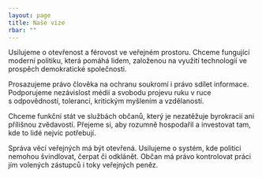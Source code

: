 ```yaml
---
layout: page
title: Naše vize
rbar: ""
---
```


Usilujeme o otevřenost a férovost ve veřejném prostoru. Chceme fungující moderní politiku, která pomáhá lidem, založenou na využití technologií ve prospěch demokratické společnosti.

Prosazujeme právo člověka na ochranu soukromí i právo sdílet informace. Podporujeme nezávislost médií a svobodu projevu ruku v ruce s&nbsp;odpovědností, tolerancí, kritickým myšlením a vzdělaností.

Chceme funkční stát ve službách občanů, který je nezatěžuje byrokracií ani přílišnou zvědavostí. Přejeme si, aby rozumně hospodařil a investovat tam, kde to lidé nejvíc potřebují.

Správa věcí veřejných má být otevřená. Usilujeme o systém, kde politici nemohou švindlovat, čerpat či odklánět. Občan má právo kontrolovat práci jím volených zástupců i toky veřejných peněz.
